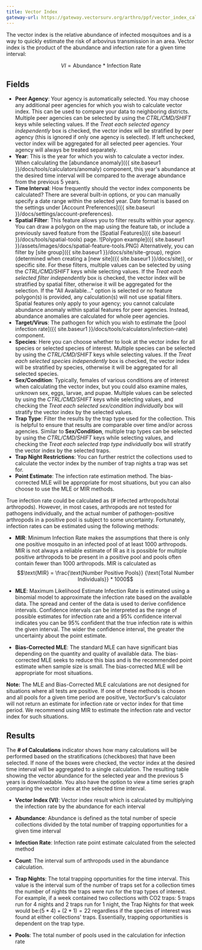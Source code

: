 ```yaml
---
title: Vector Index
gateway-url: https://gateway.vectorsurv.org/arthro/ppf/vector_index_calc
---
```


The vector index is the relative abundance of infected mosquitoes and is a way to quickly estimate the risk of arbovirus transmission in an area. Vector index is the product of the abundance and infection rate for a given time interval: 

$$VI = \text{Abundance * Infection Rate}$$

## Fields

- **Peer Agency**: Your agency is automatically selected. You may choose any additional peer agencies for which you wish to calculate vector index. This can be used to compare your data to neighboring districts. Multiple peer agencies can be selected by using the _CTRL/CMD/SHIFT_ keys while selecting values. If the _Treat each selected agency independently_ box is checked, the vector index will be stratified by peer agency (this is ignored if only one agency is selected). If left unchecked, vector index will be aggregated for all selected peer agencies. Your agency will always be treated separately. 
- **Year**: This is the year for which you wish to calculate a vector index. When calculating the [abundance anomaly]({{ site.baseur1 }}/docs/tools/calculators/anomaly) component, this year's abundance at the desired time interval will be compared to the average abundance from the previous 5 years.
- **Time Interval**: How frequently should the vector index components be calculated? There are several built-in options, or you can manually specify a date range within the selected year. Date format is based on the settings under [Account Preferences]({{ site.baseurl }}/docs/settings/account-preferences).
- **Spatial Filter**: This feature allows you to filter results within your agency. You can draw a polygon on the map using the feature tab, or include a previously saved feature from the [Spatial Features]({{ site.baseurl }}/docs/tools/spatial-tools) page. ![Polygon example]({{ site.baseur1 }}/assets/images/docs/spatial-feature-tools.PNG) Alternatively, you can filter by [site group]({{ site.baseur1 }}/docs/site/site-group), region (determined when creating a [new site]({{ site.baseur1 }}/docs/site)), or specific site. For these filters, multiple values can be selected by using the _CTRL/CMD/SHIFT_ keys while selecting values. If the _Treat each selected filter independently_ box is checked, the vector index will be stratified by spatial filter, otherwise it will be aggregated for the selection. If the "All Available..." option is selected or no feature polygon(s) is provided, any calculation(s) will not use spatial filters. Spatial features only apply to your agency; you cannot calculate abundance anomaly within spatial features for peer agencies. Instead, abundance anomalies are calculated for whole peer agencies.
- **Target/Virus**: The pathogen for which you wish to estimate the [pool infection rate]({{ site.baseur1 }}/docs/tools/calculators/infection-rate) component.
- **Species**: Here you can choose whether to look at the vector index for all species or selected species of interest. Multiple species can be selected by using the _CTRL/CMD/SHIFT_ keys while selecting values. If the _Treat each selected species independently_ box is checked, the vector index will be stratified by species, otherwise it will be aggregated for all selected species.
- **Sex/Condition**: Typically, females of various conditions are of interest when calculating the vector index, but you could also examine males, unknown sex, eggs, larvae, and pupae. Multiple values can be selected by using the _CTRL/CMD/SHIFT_ keys while selecting values, and checking the _Treat each selected sex/condition individually_ box will stratify the vector index by the selected values.
- **Trap Type**: Filter the results by the trap type used for the collection. This is helpful to ensure that results are comparable over time and/or across agencies. Similar to **Sex/Condition**, multiple trap types can be selected by using the _CTRL/CMD/SHIFT_ keys while selecting values, and checking the _Treat each selected trap type individually_ box will stratify the vector index by the selected traps.
- **Trap Night Restrictions**: You can further restrict the collections used to calculate the vector index by the number of trap nights a trap was set for.
- **Point Estimate**: The infection rate estimation method. The bias-corrected MLE will be appropriate for most situations, but you can also choose to use the MLE or MIR methods.

True infection rate could be calculated as (# infected arthropods/total arthropods). However, in most cases, arthropods are not tested for pathogens individually, and the actual number of pathogen-positive arthropods in a positive pool is subject to some uncertainty. Fortunately, infection rates can be estimated using the following methods:

 - **MIR**: Minimum Infection Rate makes the assumptions that there is only one positive mosquito in an infected pool of at least 1000 arthropods. MIR is not always a reliable estimate of IR as it is possible for multiple positive arthropods to be present in a positive pool and pools often contain fewer than 1000 arthropods. MIR is calculated as
$$\text{MIR} =  \frac{\text{Number Positive Pools}} {\text{Total Number Individuals}}  * 1000$$
 - **MLE**: Maximum Likelihood Estimate Infection Rate is estimated using a binomial model to approximate the infection rate based on the available data. The spread and center of the data is used to derive confidence intervals. Confidence intervals can be interpreted as the range of possible estimates for infection rate and a 95% confidence interval indicates you can be 95% confident that the true infection rate is within the given interval. The wider the confidence interval, the greater the uncertainty about the point estimate.

 - **Bias-Corrected MLE**: The standard MLE can have significant bias depending on the quantity and quality of available data. The bias-corrected MLE seeks to reduce this bias and is the recommended point estimate when sample size is small. The bias-corrected MLE will be appropriate for most situations.

**Note:** The MLE and Bias-Corrected MLE calculations are not designed for situations where all tests are positive. If one of these methods is chosen and all pools for a given time period are positive, VectorSurv's calculator will not return an estimate for infection rate or vector index for that time period. We recommend using MIR to estimate the infection rate and vector index for such situations.

## Results

The **# of Calculations** indicator shows how many calculations will be performed based on the stratifications (checkboxes) that have been selected. If none of the boxes were checked, the vector index at the desired time interval will be aggregated to a single calculation. The resulting table showing the vector abundance for the selected year and the previous 5 years is downloadable. You also have the option to view a time series graph comparing the vector index at the selected time interval.

- **Vector Index (VI)**: Vector index result which is calculated by multiplying the infection rate by the abundance for each interval
- **Abundance**: Abundance is defined as the total number of specie collections divided by the total number of trapping opportunities for a given time interval
- **Infection Rate**: Infection rate point estimate calculated from the selected method
- **Count**: The interval sum of arthropods used in the abundance calculation.
- **Trap Nights**: The total trapping opportunities for the time interval. This value is the interval sum of the number of traps set for a collection times the number of nights the traps were run for the trap types of interest.  For example, if a week contained two collections with CO2 traps: 5 traps run for 4 nights and 2 traps run for 1 night, the Trap Nights for that week would be:$(5 * 4) + (2 * 1) = 22$ regardless if the species of interest was found at either collections' traps. Essentially, trapping opportunities is dependent on the trap type.

- **Pools**: The total number of pools used in the calculation for infection rate
